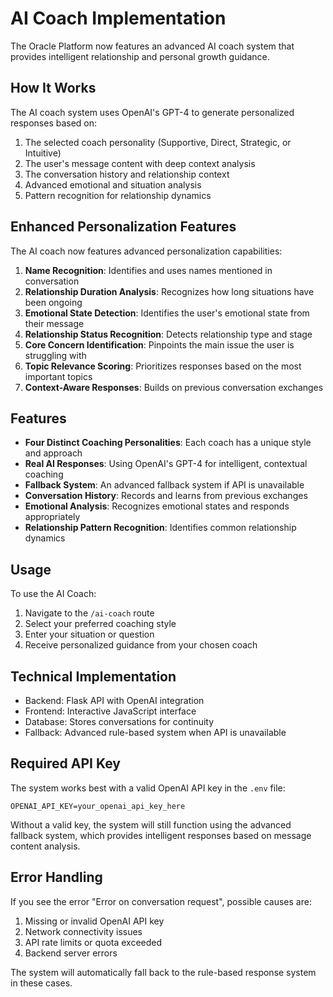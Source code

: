# AI Coach Implementation

The Oracle Platform now features an advanced AI coach system that provides intelligent relationship and personal growth guidance.

## How It Works

The AI coach system uses OpenAI's GPT-4 to generate personalized responses based on:

1. The selected coach personality (Supportive, Direct, Strategic, or Intuitive)
2. The user's message content with deep context analysis
3. The conversation history and relationship context
4. Advanced emotional and situation analysis
5. Pattern recognition for relationship dynamics

## Enhanced Personalization Features

The AI coach now features advanced personalization capabilities:

1. **Name Recognition**: Identifies and uses names mentioned in conversation
2. **Relationship Duration Analysis**: Recognizes how long situations have been ongoing
3. **Emotional State Detection**: Identifies the user's emotional state from their message
4. **Relationship Status Recognition**: Detects relationship type and stage
5. **Core Concern Identification**: Pinpoints the main issue the user is struggling with
6. **Topic Relevance Scoring**: Prioritizes responses based on the most important topics
7. **Context-Aware Responses**: Builds on previous conversation exchanges

## Features

- **Four Distinct Coaching Personalities**: Each coach has a unique style and approach
- **Real AI Responses**: Using OpenAI's GPT-4 for intelligent, contextual coaching
- **Fallback System**: An advanced fallback system if API is unavailable
- **Conversation History**: Records and learns from previous exchanges
- **Emotional Analysis**: Recognizes emotional states and responds appropriately
- **Relationship Pattern Recognition**: Identifies common relationship dynamics

## Usage

To use the AI Coach:

1. Navigate to the `/ai-coach` route
2. Select your preferred coaching style
3. Enter your situation or question
4. Receive personalized guidance from your chosen coach

## Technical Implementation

- Backend: Flask API with OpenAI integration
- Frontend: Interactive JavaScript interface
- Database: Stores conversations for continuity
- Fallback: Advanced rule-based system when API is unavailable

## Required API Key

The system works best with a valid OpenAI API key in the `.env` file:

```
OPENAI_API_KEY=your_openai_api_key_here
```

Without a valid key, the system will still function using the advanced fallback system, which provides intelligent responses based on message content analysis.

## Error Handling

If you see the error "Error on conversation request", possible causes are:

1. Missing or invalid OpenAI API key
2. Network connectivity issues
3. API rate limits or quota exceeded
4. Backend server errors

The system will automatically fall back to the rule-based response system in these cases.
